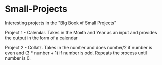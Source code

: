 # Small-Projects
Interesting projects in the "BIg Book of Small Projects"

Project 1 - Calendar. Takes in the Month and Year as an input and provides the output in the form of a calendar

Project 2 - Collatz. Takes in the number and does number/2 if number is even and (3 * number + 1) if number is odd. Repeats the process until number is 0.
